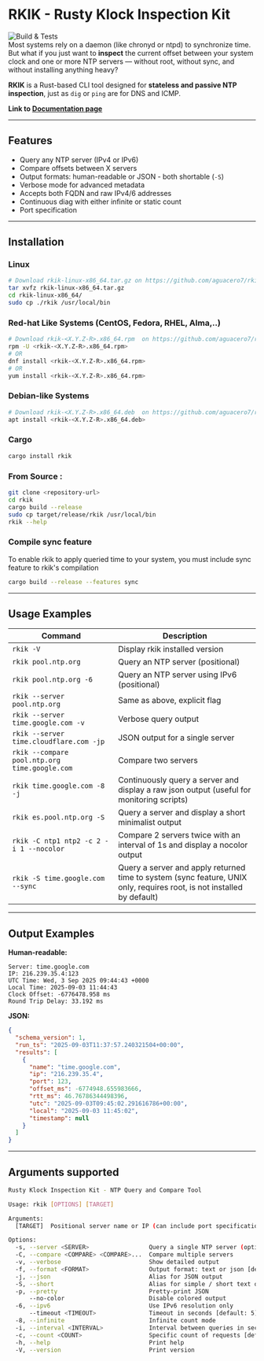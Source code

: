 # RKIK - Rusty Klock Inspection Kit
![Build & Tests](https://github.com/aguacero7/rkik/actions/workflows/ci-test-n-build.yml/badge.svg)
<br>
Most systems rely on a daemon (like chronyd or ntpd) to synchronize time. But what if you just want to **inspect** the current offset between your system clock and one or more NTP servers — without root, without sync, and without installing anything heavy?

**RKIK** is a Rust-based CLI tool designed for **stateless and passive NTP inspection**, just as `dig` or `ping` are for DNS and ICMP.

**Link to  [Documentation page](https://aguacero7.github.io/rkik/)**

---

## Features

- Query any NTP server (IPv4 or IPv6)
-  Compare offsets between X servers
-  Output formats: human-readable or JSON - both shortable (`-S`)
-  Verbose mode for advanced metadata
-  Accepts both FQDN and raw IPv4/6 addresses
-  Continuous diag with either infinite or static count
-  Port specification

---

## Installation

### Linux
```bash
# Download rkik-linux-x86_64.tar.gz on https://github.com/aguacero7/rkik/releases/latest
tar xvfz rkik-linux-x86_64.tar.gz 
cd rkik-linux-x86_64/
sudo cp ./rkik /usr/local/bin
```
### Red-hat Like Systems (CentOS, Fedora, RHEL, Alma,..)
```bash
# Download rkik-<X.Y.Z-R>.x86_64.rpm  on https://github.com/aguacero7/rkik/releases/latest
rpm -U <rkik-<X.Y.Z-R>.x86_64.rpm>
# OR
dnf install <rkik-<X.Y.Z-R>.x86_64.rpm>
# OR
yum install <rkik-<X.Y.Z-R>.x86_64.rpm>
```
### Debian-like Systems
```bash
# Download rkik-<X.Y.Z-R>.x86_64.deb  on https://github.com/aguacero7/rkik/releases/latest
apt install <rkik-<X.Y.Z-R>.x86_64.deb>
```
### Cargo
```bash
cargo install rkik
```


### From Source : 
```bash
git clone <repository-url>
cd rkik
cargo build --release
sudo cp target/release/rkik /usr/local/bin
rkik --help
```


### Compile sync feature
To enable rkik to apply queried time to your system, you must include sync feature to rkik's compilation
```bash
cargo build --release --features sync
```

---

## Usage Examples

| Command                                          | Description                                |
|--------------------------------------------------|--------------------------------------------|
| `rkik -V`                              | Display rkik installed version           |
| `rkik pool.ntp.org`                              | Query an NTP server (positional)           |
| `rkik pool.ntp.org -6`                              | Query an NTP server using IPv6 (positional)           |
| `rkik --server pool.ntp.org`                     | Same as above, explicit flag               |
| `rkik --server time.google.com -v`        | Verbose query output                       |
| `rkik --server time.cloudflare.com -jp`| JSON output for a single server            |
| `rkik --compare pool.ntp.org time.google.com`    | Compare two servers                        |
| `rkik time.google.com -8 -j`         | Continuously query a server and display a raw json output (useful for monitoring scripts)          |
| `rkik es.pool.ntp.org -S `         | Query a server and display a short minimalist output           |
| `rkik -C ntp1 ntp2 -c 2 -i 1 --nocolor`         | Compare 2 servers twice with an interval of 1s and display a nocolor output           |
| `rkik -S time.google.com --sync`         | Query a server and apply returned time to system (sync feature, UNIX only, requires root, is not installed by default)           |


---

## Output Examples

**Human-readable:**
```
Server: time.google.com
IP: 216.239.35.4:123
UTC Time: Wed, 3 Sep 2025 09:44:43 +0000
Local Time: 2025-09-03 11:44:43
Clock Offset: -6776478.958 ms
Round Trip Delay: 33.192 ms
```

**JSON:**
```json
{
  "schema_version": 1,
  "run_ts": "2025-09-03T11:37:57.240321504+00:00",
  "results": [
    {
      "name": "time.google.com",
      "ip": "216.239.35.4",
      "port": 123,
      "offset_ms": -6774948.655983666,
      "rtt_ms": 46.76786344498396,
      "utc": "2025-09-03T09:45:02.291616786+00:00",
      "local": "2025-09-03 11:45:02",
      "timestamp": null
    }
  ]
}

```

---

## Arguments supported 
```bash
Rusty Klock Inspection Kit - NTP Query and Compare Tool

Usage: rkik [OPTIONS] [TARGET]

Arguments:
  [TARGET]  Positional server name or IP (can include port specification) - Examples: [time.google.com, [2001:4860:4860::8888]:123, 192.168.1.23:123]

Options:
  -s, --server <SERVER>                 Query a single NTP server (optional)
  -C, --compare <COMPARE> <COMPARE>...  Compare multiple servers
  -v, --verbose                         Show detailed output
  -f, --format <FORMAT>                 Output format: text or json [default: text] [possible values: text, json, simple, json-short]
  -j, --json                            Alias for JSON output
  -S, --short                           Alias for simple / short text output
  -p, --pretty                          Pretty-print JSON
      --no-color                        Disable colored output
  -6, --ipv6                            Use IPv6 resolution only
      --timeout <TIMEOUT>               Timeout in seconds [default: 5]
  -8, --infinite                        Infinite count mode
  -i, --interval <INTERVAL>             Interval between queries in seconds (only with --infinite or --count) [default: 1]
  -c, --count <COUNT>                   Specific count of requests [default: 1]
  -h, --help                            Print help
  -V, --version                         Print version
```
